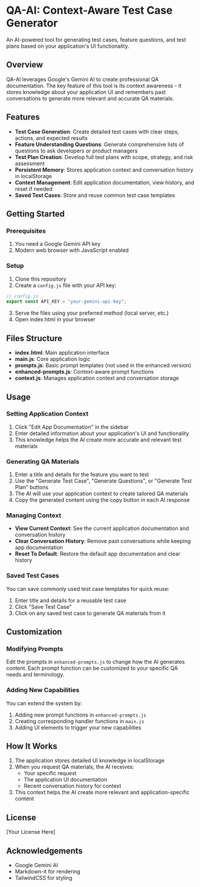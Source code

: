 # QA-AI: Context-Aware Test Case Generator

An AI-powered tool for generating test cases, feature questions, and test plans based on your application's UI functionality.

## Overview

QA-AI leverages Google's Gemini AI to create professional QA documentation. The key feature of this tool is its context awareness - it stores knowledge about your application UI and remembers past conversations to generate more relevant and accurate QA materials.

## Features

- **Test Case Generation**: Create detailed test cases with clear steps, actions, and expected results
- **Feature Understanding Questions**: Generate comprehensive lists of questions to ask developers or product managers
- **Test Plan Creation**: Develop full test plans with scope, strategy, and risk assessment
- **Persistent Memory**: Stores application context and conversation history in localStorage
- **Context Management**: Edit application documentation, view history, and reset if needed
- **Saved Test Cases**: Store and reuse common test case templates

## Getting Started

### Prerequisites

1. You need a Google Gemini API key
2. Modern web browser with JavaScript enabled

### Setup

1. Clone this repository
2. Create a `config.js` file with your API key:
```javascript
// config.js
export const API_KEY = "your-gemini-api-key";
```
3. Serve the files using your preferred method (local server, etc.)
4. Open index.html in your browser

## Files Structure

- **index.html**: Main application interface
- **main.js**: Core application logic
- **prompts.js**: Basic prompt templates (not used in the enhanced version)
- **enhanced-prompts.js**: Context-aware prompt functions 
- **context.js**: Manages application context and conversation storage

## Usage

### Setting Application Context

1. Click "Edit App Documentation" in the sidebar
2. Enter detailed information about your application's UI and functionality
3. This knowledge helps the AI create more accurate and relevant test materials

### Generating QA Materials

1. Enter a title and details for the feature you want to test
2. Use the "Generate Test Case", "Generate Questions", or "Generate Test Plan" buttons
3. The AI will use your application context to create tailored QA materials
4. Copy the generated content using the copy button in each AI response

### Managing Context

- **View Current Context**: See the current application documentation and conversation history
- **Clear Conversation History**: Remove past conversations while keeping app documentation
- **Reset To Default**: Restore the default app documentation and clear history

### Saved Test Cases

You can save commonly used test case templates for quick reuse:

1. Enter title and details for a reusable test case
2. Click "Save Test Case"
3. Click on any saved test case to generate QA materials from it

## Customization

### Modifying Prompts

Edit the prompts in `enhanced-prompts.js` to change how the AI generates content. Each prompt function can be customized to your specific QA needs and terminology.

### Adding New Capabilities

You can extend the system by:

1. Adding new prompt functions in `enhanced-prompts.js`
2. Creating corresponding handler functions in `main.js`
3. Adding UI elements to trigger your new capabilities

## How It Works

1. The application stores detailed UI knowledge in localStorage
2. When you request QA materials, the AI receives:
   - Your specific request
   - The application UI documentation
   - Recent conversation history for context
3. This context helps the AI create more relevant and application-specific content

## License

[Your License Here]

## Acknowledgements

- Google Gemini AI
- Markdown-it for rendering
- TailwindCSS for styling
